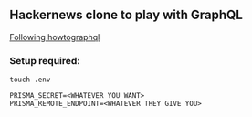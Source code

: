 ## Hackernews clone to play with GraphQL

[Following howtographql](https://www.howtographql.com/graphql-js/)

### Setup required:
```
touch .env
```
```
PRISMA_SECRET=<WHATEVER YOU WANT>
PRISMA_REMOTE_ENDPOINT=<WHATEVER THEY GIVE YOU>
```
